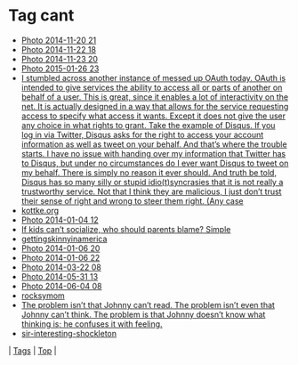 <!--
title: Tag cant
date: 2020-06-28T15:26:58.333Z
tags:
-->
# Tag cant

 * [Photo 2014-11-20 21](103146609909.md)
 * [Photo 2014-11-22 18](103296669059.md)
 * [Photo 2014-11-23 20](103393849319.md)
 * [Photo 2015-01-26 23](109244156854.md)
 * [I stumbled across another instance of messed up OAuth today. OAuth is intended to give services the ability to access all or parts of another on behalf of a user. This is great, since it enables a lot of interactivity on the net. It is actually designed in a way that allows for the service requesting access to specify what access it wants. Except it does not give the user any choice in what rights to grant. Take the example of Disqus. If you log in via Twitter, Disqus asks for the right to access your account information as well as tweet on your behalf. And that’s where the trouble starts. I have no issue with handing over my information that Twitter has to Disqus, but under no circumstances do I ever want Disqus to tweet on my behalf. There is simply no reason it ever should. And truth be told, Disqus has so many silly or stupid idio(t)syncrasies that it is not really a trustworthy service. Not that I think they are malicious, I just don’t trust their sense of right and wrong to steer them right. (Any case](65142558736.md)
 * [kottke.org](66787314572.md)
 * [Photo 2014-01-04 12](72199251118.md)
 * [If kids can’t socialize, who should parents blame? Simple](72206156577.md)
 * [gettingskinnyinamerica](72380440335.md)
 * [Photo 2014-01-06 20](72471298304.md)
 * [Photo 2014-01-06 22](72484001062.md)
 * [Photo 2014-03-22 08](80342949428.md)
 * [Photo 2014-05-31 13](87390573724.md)
 * [Photo 2014-06-04 08](87780520106.md)
 * [rocksymom](89770032819.md)
 * [The problem isn’t that Johnny can’t read. The problem isn’t even that Johnny can’t think. The problem is that Johnny doesn’t know what thinking is; he confuses it with feeling.](90576385494.md)
 * [sir-interesting-shockleton](90738013444.md)

| [Tags](tags.md) | [Top](index.md) |
